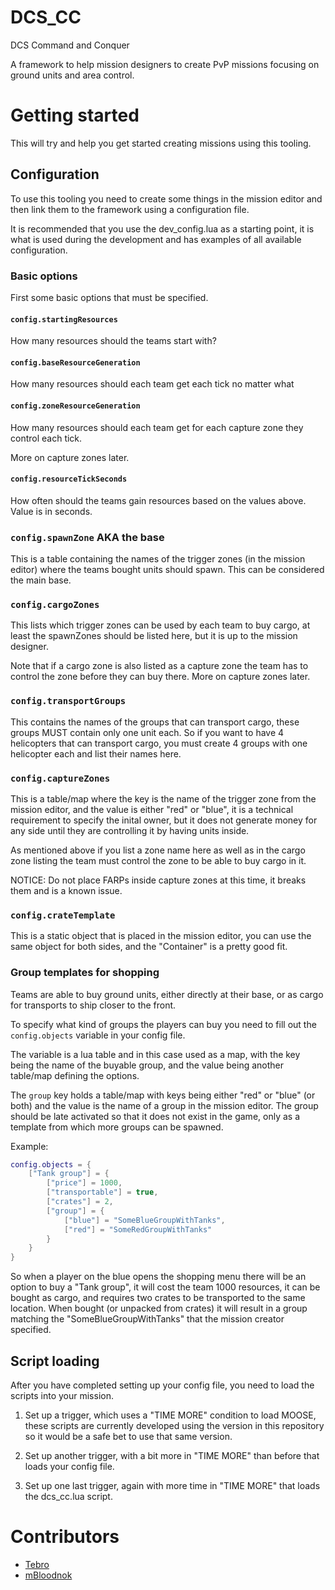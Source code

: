 # DCS_CC
DCS Command and Conquer

A framework to help mission designers to create PvP missions focusing on ground units and area control.


# Getting started

This will try and help you get started creating missions using this tooling.

## Configuration

To use this tooling you need to create some things in the mission editor and then link them to the framework using a configuration file.

It is recommended that you use the dev_config.lua as a starting point, it is what is used during the development and has examples of all available configuration.

### Basic options

First some basic options that must be specified.

#### `config.startingResources`

How many resources should the teams start with?

#### `config.baseResourceGeneration`

How many resources should each team get each tick no matter what

#### `config.zoneResourceGeneration`

How many resources should each team get for each capture zone they control each tick.

More on capture zones later.

#### `config.resourceTickSeconds`

How often should the teams gain resources based on the values above. Value is in seconds.

### `config.spawnZone` AKA the base

This is a table containing the names of the trigger zones (in the mission editor) where the teams bought units should spawn. This can be considered the main base.

### `config.cargoZones`

This lists which trigger zones can be used by each team to buy cargo, at least the spawnZones should be listed here, but it is up to the mission designer.

Note that if a cargo zone is also listed as a capture zone the team has to control the zone before they can buy there. More on capture zones later.

### `config.transportGroups`

This contains the names of the groups that can transport cargo, these groups MUST contain only one unit each. So if you want to have 4 helicopters that can transport cargo, you must create 4 groups with one helicopter each and list their names here.

### `config.captureZones`
This is a table/map where the key is the name of the trigger zone from the mission editor, and the value is either "red" or "blue", it is a technical requirement to specify the inital owner, but it does not generate money for any side until they are controlling it by having units inside.

As mentioned above if you list a zone name here as well as in the cargo zone listing the team must control the zone to be able to buy cargo in it.

NOTICE: Do not place FARPs inside capture zones at this time, it breaks them and is a known issue.

### `config.crateTemplate`

This is a static object that is placed in the mission editor, you can use the same object for both sides, and the "Container" is a pretty good fit.


### Group templates for shopping

Teams are able to buy ground units, either directly at their base, or as cargo for transports to ship closer to the front.

To specify what kind of groups the players can buy you need to fill out the `config.objects` variable in your config file.

The variable is a lua table and in this case used as a map, with the key being the name of the buyable group, and the value being another table/map defining the options.

The `group` key holds a table/map with keys being either "red" or "blue" (or both) and the value is the name of a group in the mission editor. The group should be late activated so that it does not exist in the game, only as a template from which more groups can be spawned.

Example:
```lua
config.objects = {
    ["Tank group"] = {
        ["price"] = 1000,
        ["transportable"] = true,
        ["crates"] = 2,
        ["group"] = {
            ["blue"] = "SomeBlueGroupWithTanks",
            ["red"] = "SomeRedGroupWithTanks"
        }
    }
}
```

So when a player on the blue opens the shopping menu there will be an option to buy a "Tank group", it will cost the team 1000 resources, it can be bought as cargo, and requires two crates to be transported to the same location. When bought (or unpacked from crates) it will result in a group matching the "SomeBlueGroupWithTanks" that the mission creator specified.

## Script loading

After you have completed setting up your config file, you need to load the scripts into your mission.

1. Set up a trigger, which uses a "TIME MORE" condition to load MOOSE, these scripts are currently developed using the version in this repository so it would be a safe bet to use that same version.

2. Set up another trigger, with a bit more in "TIME MORE" than before that loads your config file.

3. Set up one last trigger, again with more time in "TIME MORE" that loads the dcs_cc.lua script.


# Contributors

- [Tebro](https://github.com/Tebro)
- [mBloodnok](https://github.com/mBloodnok)
